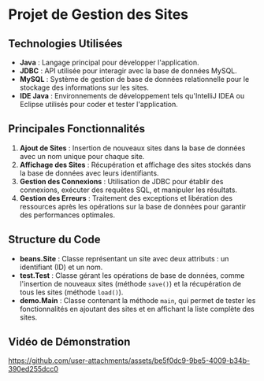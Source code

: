 # Projet de Gestion des Sites

## Technologies Utilisées

- **Java** : Langage principal pour développer l'application.
- **JDBC** : API utilisée pour interagir avec la base de données MySQL.
- **MySQL** : Système de gestion de base de données relationnelle pour le stockage des informations sur les sites.
- **IDE Java** : Environnements de développement tels qu'IntelliJ IDEA ou Eclipse utilisés pour coder et tester l'application.

## Principales Fonctionnalités

1. **Ajout de Sites** : Insertion de nouveaux sites dans la base de données avec un nom unique pour chaque site.
2. **Affichage des Sites** : Récupération et affichage des sites stockés dans la base de données avec leurs identifiants.
3. **Gestion des Connexions** : Utilisation de JDBC pour établir des connexions, exécuter des requêtes SQL, et manipuler les résultats.
4. **Gestion des Erreurs** : Traitement des exceptions et libération des ressources après les opérations sur la base de données pour garantir des performances optimales.

## Structure du Code

- **beans.Site** : Classe représentant un site avec deux attributs : un identifiant (ID) et un nom.
- **test.Test** : Classe gérant les opérations de base de données, comme l'insertion de nouveaux sites (méthode `save()`) et la récupération de tous les sites (méthode `load()`).
- **demo.Main** : Classe contenant la méthode `main`, qui permet de tester les fonctionnalités en ajoutant des sites et en affichant la liste complète des sites.
## Vidéo de Démonstration

https://github.com/user-attachments/assets/be5f0dc9-9be5-4009-b34b-390ed255dcc0

